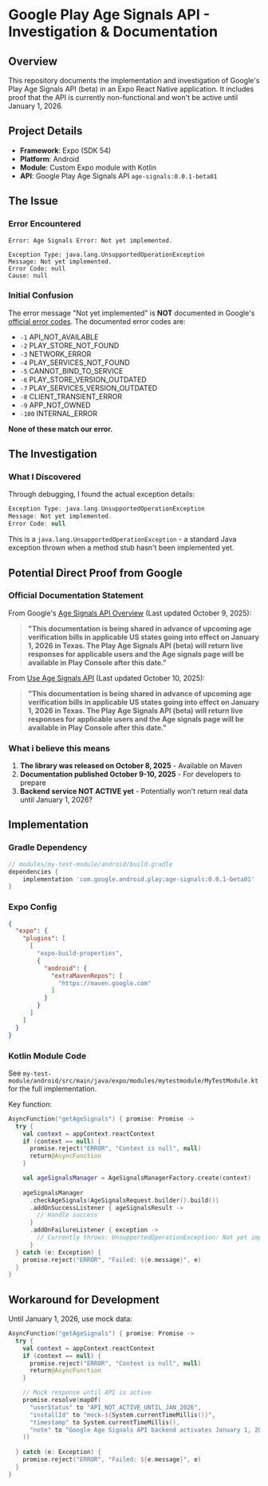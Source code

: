 # Google Play Age Signals API - Investigation & Documentation

## Overview

This repository documents the implementation and investigation of Google's Play Age Signals API (beta) in an Expo React Native application. It includes proof that the API is currently non-functional and won't be active until January 1, 2026.

## Project Details

- **Framework**: Expo (SDK 54)
- **Platform**: Android
- **Module**: Custom Expo module with Kotlin
- **API**: Google Play Age Signals API `age-signals:0.0.1-beta01`

## The Issue

### Error Encountered

```
Error: Age Signals Error: Not yet implemented.

Exception Type: java.lang.UnsupportedOperationException
Message: Not yet implemented.
Error Code: null
Cause: null
```

### Initial Confusion

The error message "Not yet implemented" is **NOT** documented in Google's [official error codes](https://developer.android.com/google/play/age-signals/use-age-signals-api#handle-error-codes). The documented error codes are:

- `-1` API_NOT_AVAILABLE
- `-2` PLAY_STORE_NOT_FOUND
- `-3` NETWORK_ERROR
- `-4` PLAY_SERVICES_NOT_FOUND
- `-5` CANNOT_BIND_TO_SERVICE
- `-6` PLAY_STORE_VERSION_OUTDATED
- `-7` PLAY_SERVICES_VERSION_OUTDATED
- `-8` CLIENT_TRANSIENT_ERROR
- `-9` APP_NOT_OWNED
- `-100` INTERNAL_ERROR

**None of these match our error.**

## The Investigation

### What I Discovered

Through debugging, I found the actual exception details:

```kotlin
Exception Type: java.lang.UnsupportedOperationException
Message: Not yet implemented.
Error Code: null
```

This is a `java.lang.UnsupportedOperationException` - a standard Java exception thrown when a method stub hasn't been implemented yet.

## Potential Direct Proof from Google

### Official Documentation Statement

From Google's [Age Signals API Overview](https://developer.android.com/google/play/age-signals/overview) (Last updated October 9, 2025):

> **"This documentation is being shared in advance of upcoming age verification bills in applicable US states going into effect on January 1, 2026 in Texas. The Play Age Signals API (beta) will return live responses for applicable users and the Age signals page will be available in Play Console after this date."**

From [Use Age Signals API](https://developer.android.com/google/play/age-signals/use-age-signals-api) (Last updated October 10, 2025):

> **"This documentation is being shared in advance of upcoming age verification bills in applicable US states going into effect on January 1, 2026 in Texas. The Play Age Signals API (beta) will return live responses for applicable users and the Age signals page will be available in Play Console after this date."**

### What i believe this means

1. **The library was released on October 8, 2025** - Available on Maven
2. **Documentation published October 9-10, 2025** - For developers to prepare
3. **Backend service NOT ACTIVE yet** - Potentially won't return real data until January 1, 2026?

## Implementation

### Gradle Dependency

```gradle
// modules/my-test-module/android/build.gradle
dependencies {
    implementation 'com.google.android.play:age-signals:0.0.1-beta01'
}
```

### Expo Config

```json
{
  "expo": {
    "plugins": [
      [
        "expo-build-properties",
        {
          "android": {
            "extraMavenRepos": [
              "https://maven.google.com"
            ]
          }
        }
      ]
    ]
  }
}
```

### Kotlin Module Code

See `my-test-module/android/src/main/java/expo/modules/mytestmodule/MyTestModule.kt` for the full implementation.

Key function:
```kotlin
AsyncFunction("getAgeSignals") { promise: Promise ->
  try {
    val context = appContext.reactContext
    if (context == null) {
      promise.reject("ERROR", "Context is null", null)
      return@AsyncFunction
    }

    val ageSignalsManager = AgeSignalsManagerFactory.create(context)
    
    ageSignalsManager
      .checkAgeSignals(AgeSignalsRequest.builder().build())
      .addOnSuccessListener { ageSignalsResult ->
        // Handle success
      }
      .addOnFailureListener { exception ->
        // Currently throws: UnsupportedOperationException: Not yet implemented
      }
  } catch (e: Exception) {
    promise.reject("ERROR", "Failed: ${e.message}", e)
  }
}
```

## Workaround for Development

Until January 1, 2026, use mock data:

```kotlin
AsyncFunction("getAgeSignals") { promise: Promise ->
  try {
    val context = appContext.reactContext
    if (context == null) {
      promise.reject("ERROR", "Context is null", null)
      return@AsyncFunction
    }

    // Mock response until API is active
    promise.resolve(mapOf(
      "userStatus" to "API_NOT_ACTIVE_UNTIL_JAN_2026",
      "installId" to "mock-${System.currentTimeMillis()}",
      "timestamp" to System.currentTimeMillis(),
      "note" to "Google Age Signals API backend activates January 1, 2026"
    ))
    
  } catch (e: Exception) {
    promise.reject("ERROR", "Failed: ${e.message}", e)
  }
}
```
